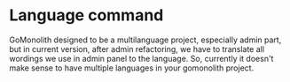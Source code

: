 # Language command

GoMonolith designed to be a multilanguage project, especially admin part, but in current version, after admin refactoring, we have to translate all wordings we use in admin panel to the language.
So, currently it doesn't make sense to have multiple languages in your gomonolith project.
